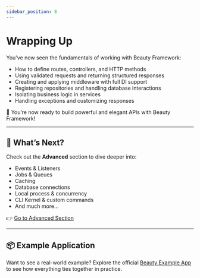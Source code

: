 ```yaml
---
sidebar_position: 8
---
```


# Wrapping Up

You've now seen the fundamentals of working with Beauty Framework:

* How to define routes, controllers, and HTTP methods
* Using validated requests and returning structured responses
* Creating and applying middleware with full DI support
* Registering repositories and handling database interactions
* Isolating business logic in services
* Handling exceptions and customizing responses

🎉 You’re now ready to build powerful and elegant APIs with Beauty Framework!

---

## 🚀 What’s Next?

Check out the **Advanced** section to dive deeper into:

* Events & Listeners
* Jobs & Queues
* Caching
* Database connections
* Local process & concurrency
* CLI Kernel & custom commands
* And much more...

👉 [Go to Advanced Section](../3-Advanced/overview.md)

---

## 📦 Example Application

Want to see a real-world example?
Explore the official [Beauty Example App](https://github.com/beauty-framework/example-app) to see how everything ties together in practice.
